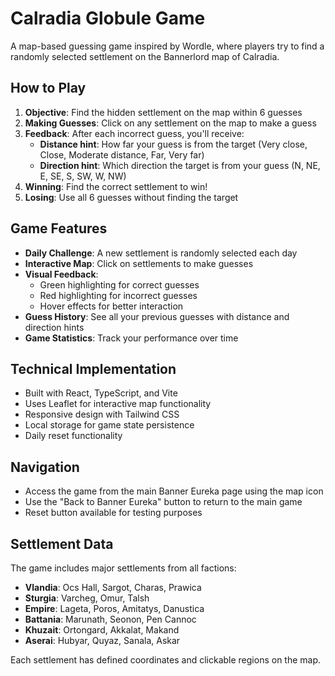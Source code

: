 # Calradia Globule Game

A map-based guessing game inspired by Wordle, where players try to find a randomly selected settlement on the Bannerlord map of Calradia.

## How to Play

1. **Objective**: Find the hidden settlement on the map within 6 guesses
2. **Making Guesses**: Click on any settlement on the map to make a guess
3. **Feedback**: After each incorrect guess, you'll receive:
   - **Distance hint**: How far your guess is from the target (Very close, Close, Moderate distance, Far, Very far)
   - **Direction hint**: Which direction the target is from your guess (N, NE, E, SE, S, SW, W, NW)
4. **Winning**: Find the correct settlement to win!
5. **Losing**: Use all 6 guesses without finding the target

## Game Features

- **Daily Challenge**: A new settlement is randomly selected each day
- **Interactive Map**: Click on settlements to make guesses
- **Visual Feedback**: 
  - Green highlighting for correct guesses
  - Red highlighting for incorrect guesses
  - Hover effects for better interaction
- **Guess History**: See all your previous guesses with distance and direction hints
- **Game Statistics**: Track your performance over time

## Technical Implementation

- Built with React, TypeScript, and Vite
- Uses Leaflet for interactive map functionality
- Responsive design with Tailwind CSS
- Local storage for game state persistence
- Daily reset functionality

## Navigation

- Access the game from the main Banner Eureka page using the map icon
- Use the "Back to Banner Eureka" button to return to the main game
- Reset button available for testing purposes

## Settlement Data

The game includes major settlements from all factions:
- **Vlandia**: Ocs Hall, Sargot, Charas, Prawica
- **Sturgia**: Varcheg, Omur, Talsh
- **Empire**: Lageta, Poros, Amitatys, Danustica
- **Battania**: Marunath, Seonon, Pen Cannoc
- **Khuzait**: Ortongard, Akkalat, Makand
- **Aserai**: Hubyar, Quyaz, Sanala, Askar

Each settlement has defined coordinates and clickable regions on the map.
